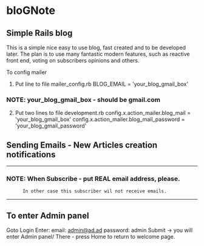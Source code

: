 # bloGNote
Simple Rails blog
------------------
This is a simple nice easy to use blog, fast created and to be developed later. The plan is to use many fantastic modern features, such as reactive front end, voting on subscribers opinions and others.


To config mailer

1. Put line to file mailer_config.rb
BLOG_EMAIL = 'your_blog_gmail_box'

### NOTE: your_blog_gmail_box - should be gmail.com


2. Put two lines to file development.rb
  config.x.action_mailer.blog_mail = 'your_blog_gmail_box'
  config.x.action_mailer.blog_mail_password = 'your_blog_gmail_password'


## Sending Emails - New Articles creation notifications
-------------------------------------------------------
### NOTE: When Subscribe - put REAL email address, please.
          In other case this subscriber wil not receive emails.
-----------------------------------------------------------

## To enter Admin panel

Goto Login
Enter:
email: admin@ad.ad
password: admin
Submit -> you will enter Admin panel/
There - press Home to return to welcome page.

